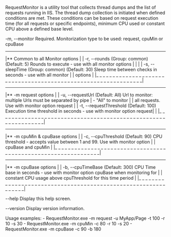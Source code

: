 RequestMonitor is a utility tool that collects thread dumps and the list of requests running in IIS.
The thread dump collection is initiated when defined conditions are met. These conditions can be based on request execution time (for all requests or specific endpoints),
minimum CPU used or constant CPU above a defined base level.


  -m, --monitor             Required. Monitorization type to be used: request, cpuMin or cpuBase
 _ _ _ _ _ _ _ _ _ _ _ _ _ _ _ _ _ _ _ _ _ _ _ _ _ _ _ _ _ _ _ _ _ _ _ _ _ _ _ _ _ _ _ _ _ _ _ _ _ _ _ _ _ _ _ _ _ _ _ _ _ _ _
|** Common to all Monitor options                                                                                             |
|  -r, --rounds              (Group: common) (Default: 5) Rounds to execute - use with all monitor options                    |
|                                                                                                                             |
|  -s, --sleepTime           (Group: common) (Default: 30) Sleep time between checks in seconds - use with all monitor        |
|                            options                                                                                          |
|_ _ _ _ _ _ _ _ _ _ _ _ _ _ _ _ _ _ _ _ _ _ _ _ _ _ _ _ _ _ _ _ _ _ _ _ _ _ _ _ _ _ _ _ _ _ _ _ _ _ _ _ _ _ _ _ _ _ _ _ _ _ _|
 _ _ _ _ _ _ _ _ _ _ _ _ _ _ _ _ _ _ _ _ _ _ _ _ _ _ _ _ _ _ _ _ _ _ _ _ _ _ _ _ _ _ _ _ _ _ _ _ _ _ _ _ _ _ _ _ _ _ _ _ _ _ _
|** -m request options                                                                                                        |
|  -u, --requestUrl          (Default: All) Url to monitor: multiple Urls must be separated by pipe | - "All" to monitor      |
|                           all requests. Use with monitor option request                                                     |
|  -t, --requestThreshold    (Default: 100) Execution time threshold in seconds - use with monitor option request|            |
|_ _ _ _ _ _ _ _ _ _ _ _ _ _ _ _ _ _ _ _ _ _ _ _ _ _ _ _ _ _ _ _ _ _ _ _ _ _ _ _ _ _ _ _ _ _ _ _ _ _ _ _ _ _ _ _ _ _ _ _ _ _ _|
 _ _ _ _ _ _ _ _ _ _ _ _ _ _ _ _ _ _ _ _ _ _ _ _ _ _ _ _ _ _ _ _ _ _ _ _ _ _ _ _ _ _ _ _ _ _ _ _ _ _ _ _ _ _ _ _ _ _ _ _ _ _ _
|** -m cpuMin & cpuBase options                                                                                               |
|  -c, --cpuThreshold        (Default: 90) CPU threshold - accepts value between 1 and 99. Use with monitor option            |
|                            cpuBase and cpuMin                                                                               |
|_ _ _ _ _ _ _ _ _ _ _ _ _ _ _ _ _ _ _ _ _ _ _ _ _ _ _ _ _ _ _ _ _ _ _ _ _ _ _ _ _ _ _ _ _ _ _ _ _ _ _ _ _ _ _ _ _ _ _ _ _ _ _|
 _ _ _ _ _ _ _ _ _ _ _ _ _ _ _ _ _ _ _ _ _ _ _ _ _ _ _ _ _ _ _ _ _ _ _ _ _ _ _ _ _ _ _ _ _ _ _ _ _ _ _ _ _ _ _ _ _ _ _ _ _ _ _
|** -m cpuBase options																									                                                      |
|  -b, --cpuTimeBase         (Default: 300) CPU Time base in seconds - use with monitor option cpuBase when monitoring for    |
|							 constant CPU usage above cpuThreshold for this time period										                                  |
|_ _ _ _ _ _ _ _ _ _ _ _ _ _ _ _ _ _ _ _ _ _ _ _ _ _ _ _ _ _ _ _ _ _ _ _ _ _ _ _ _ _ _ _ _ _ _ _ _ _ _ _ _ _ _ _ _ _ _ _ _ _ _|

  --help                    Display this help screen.

  --version                 Display version information.

  Usage examples:
	- RequestMonitor.exe -m request -u MyApp/Page -t 100 -r 10 -s 30
	- RequestMonitor.exe -m cpuMin -c 80 -r 10 -s 20
	- RequestMonitor.exe -m cpuBase -c 90 -b 180
